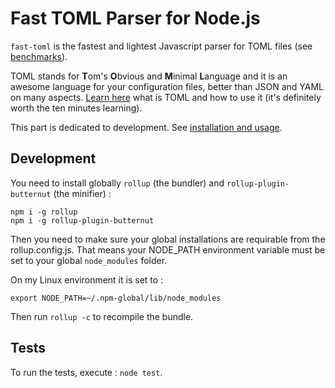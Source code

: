 # Fast TOML Parser for Node.js

`fast-toml` is the fastest and lightest Javascript parser for TOML files (see [benchmarks](https://www.npmjs.com/package/fast-toml#benchmarks)).

TOML stands for **T**om's **O**bvious and **M**inimal **L**anguage and it is an awesome language for your configuration files, better than JSON and YAML on many aspects. [Learn here](https://github.com/toml-lang/toml) what is TOML and how to use it (it's definitely worth the ten minutes learning).

This part is dedicated to development. See [installation and usage](https://www.npmjs.com/package/fast-toml).


## Development
You need to install globally `rollup` (the bundler) and `rollup-plugin-butternut` (the minifier) :

```
npm i -g rollup
npm i -g rollup-plugin-butternut
```

Then you need to make sure your global installations are requirable from the rollup.config.js. That means your NODE_PATH environment variable must be set to your global `node_modules` folder.

On my Linux environment it is set to :

```shell
export NODE_PATH=~/.npm-global/lib/node_modules
```

Then run `rollup -c` to recompile the bundle.

## Tests
To run the tests, execute : `node test`.